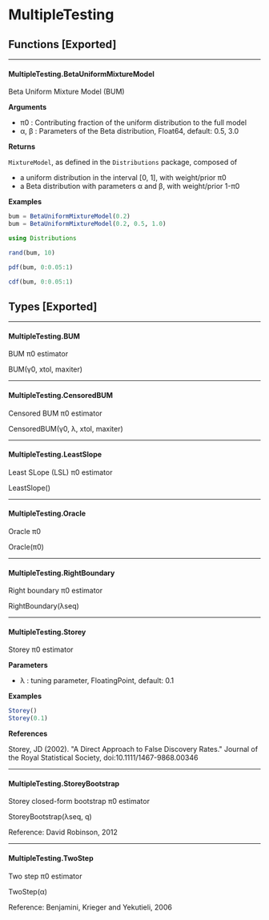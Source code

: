 # MultipleTesting


## Functions [Exported]

---

<a id="function__betauniformmixturemodel.1" class="lexicon_definition"></a>
#### MultipleTesting.BetaUniformMixtureModel
Beta Uniform Mixture Model (BUM)

**Arguments**

- π0 : Contributing fraction of the uniform distribution to the full model
- α, β : Parameters of the Beta distribution, Float64, default: 0.5, 3.0

**Returns**

`MixtureModel`, as defined in the `Distributions` package, composed of

- a uniform distribution in the interval [0, 1], with weight/prior π0
- a Beta distribution with parameters α and β, with weight/prior 1-π0

**Examples**

```julia
bum = BetaUniformMixtureModel(0.2)
bum = BetaUniformMixtureModel(0.2, 0.5, 1.0)

using Distributions

rand(bum, 10)

pdf(bum, 0:0.05:1)

cdf(bum, 0:0.05:1)
```



## Types [Exported]

---

<a id="type__bum.1" class="lexicon_definition"></a>
#### MultipleTesting.BUM
BUM π0 estimator

BUM(γ0, xtol, maxiter)


---

<a id="type__censoredbum.1" class="lexicon_definition"></a>
#### MultipleTesting.CensoredBUM
Censored BUM π0 estimator

CensoredBUM(γ0, λ, xtol, maxiter)


---

<a id="type__leastslope.1" class="lexicon_definition"></a>
#### MultipleTesting.LeastSlope
Least SLope (LSL) π0 estimator

LeastSlope()


---

<a id="type__oracle.1" class="lexicon_definition"></a>
#### MultipleTesting.Oracle
Oracle π0

Oracle(π0)


---

<a id="type__rightboundary.1" class="lexicon_definition"></a>
#### MultipleTesting.RightBoundary
Right boundary π0 estimator

RightBoundary(λseq)


---

<a id="type__storey.1" class="lexicon_definition"></a>
#### MultipleTesting.Storey
Storey π0 estimator

**Parameters**

- λ : tuning parameter, FloatingPoint, default: 0.1

**Examples**

```julia
Storey()
Storey(0.1)
```

**References**

Storey, JD (2002). "A Direct Approach to False Discovery Rates." Journal of the
Royal Statistical Society, doi:10.1111/1467-9868.00346



---

<a id="type__storeybootstrap.1" class="lexicon_definition"></a>
#### MultipleTesting.StoreyBootstrap
Storey closed-form bootstrap π0 estimator

StoreyBootstrap(λseq, q)

Reference: David Robinson, 2012


---

<a id="type__twostep.1" class="lexicon_definition"></a>
#### MultipleTesting.TwoStep
Two step π0 estimator

TwoStep(α)

Reference: Benjamini, Krieger and Yekutieli, 2006


